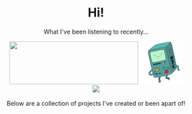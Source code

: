 <div align="center">
  <h1>Hi!</h1>
  <p>What I've been listening to recently...</p>
  <a href="https://spotify.jackson.gd/link"><img height="100" width="300" src="https://spotify.jackson.gd/svg" role="img"/></a>
  <img src="bmo-200.gif" height="100" width="100" />
  <br>
  <picture>
    <source media="(prefers-color-scheme: dark)" srcset="https://spotify.jackson.gd/daylist/dark">
    <source media="(prefers-color-scheme: light)" srcset="https://spotify.jackson.gd/daylist/light">
    <img src="https://spotify.jackson.gd/daylist/light">
  </picture>
  <p>Below are a collection of projects I've created or been apart of!</p>
</div>
